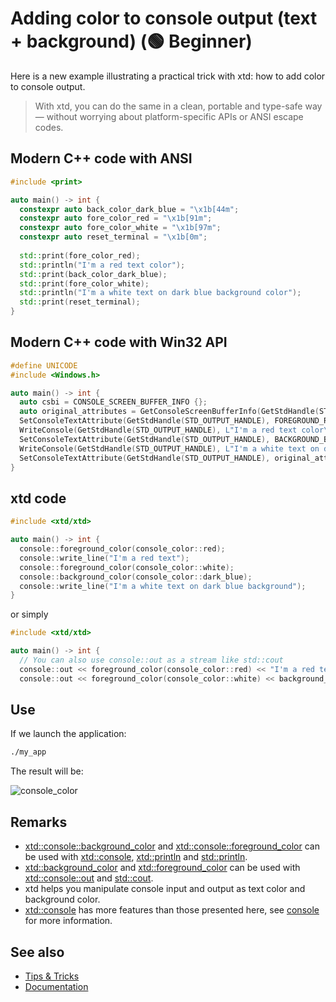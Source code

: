 # Adding color to console output (text + background) (🟢 Beginner)

Here is a new example illustrating a practical trick with xtd: how to add color to console output.

> With xtd, you can do the same in a clean, portable and type-safe way — without worrying about platform-specific APIs or ANSI escape codes.

## Modern C++ code with ANSI

```cpp
#include <print>

auto main() -> int {
  constexpr auto back_color_dark_blue = "\x1b[44m";
  constexpr auto fore_color_red = "\x1b[91m";
  constexpr auto fore_color_white = "\x1b[97m";
  constexpr auto reset_terminal = "\x1b[0m";
  
  std::print(fore_color_red);
  std::println("I'm a red text color");
  std::print(back_color_dark_blue);
  std::print(fore_color_white);
  std::println("I'm a white text on dark blue background color");
  std::print(reset_terminal);
}
```

## Modern C++ code with Win32 API

```cpp
#define UNICODE
#include <Windows.h>

auto main() -> int {
  auto csbi = CONSOLE_SCREEN_BUFFER_INFO {};
  auto original_attributes = GetConsoleScreenBufferInfo(GetStdHandle(STD_OUTPUT_HANDLE), &csbi) == TRUE ? csbi.wAttributes : 0x00;
  SetConsoleTextAttribute(GetStdHandle(STD_OUTPUT_HANDLE), FOREGROUND_RED | FOREGROUND_INTENSITY);
  WriteConsole(GetStdHandle(STD_OUTPUT_HANDLE), L"I'm a red text color\n", 21, nullptr, nullptr);
  SetConsoleTextAttribute(GetStdHandle(STD_OUTPUT_HANDLE), BACKGROUND_BLUE | FOREGROUND_BLUE | FOREGROUND_GREEN | FOREGROUND_RED | FOREGROUND_INTENSITY);
  WriteConsole(GetStdHandle(STD_OUTPUT_HANDLE), L"I'm a white text on dark blue background\n", 41, nullptr, nullptr);
  SetConsoleTextAttribute(GetStdHandle(STD_OUTPUT_HANDLE), original_attributes);
}
```

## xtd code

```cpp
#include <xtd/xtd>

auto main() -> int {
  console::foreground_color(console_color::red);
  console::write_line("I'm a red text");
  console::foreground_color(console_color::white);
  console::background_color(console_color::dark_blue);
  console::write_line("I'm a white text on dark blue background");
}
```

or simply

```cpp
#include <xtd/xtd>

auto main() -> int {
  // You can also use console::out as a stream like std::cout
  console::out << foreground_color(console_color::red) << "I'm a red text" << environment::new_line;
  console::out << foreground_color(console_color::white) << background_color(console_color::dark_blue) << "I'm a white text on dark blue background" << environment::new_line;
```

## Use

If we launch the application:

```sh
./my_app
```

The result will be:

![console_color](/pictures/tips_and_tricks/9.png)

## Remarks
* [xtd::console::background_color](https://gammasoft71.github.io/xtd/reference_guides/latest/classxtd_1_1console.html#a16386e533bc0bbb8cc4dfb4b079c828a) and [xtd::console::foreground_color](https://gammasoft71.github.io/xtd/reference_guides/latest/classxtd_1_1console.html#abd246067ff6963a6118830762ba9b6d1) can be used with [xtd::console](https://gammasoft71.github.io/xtd/reference_guides/latest/classxtd_1_1console.html), [xtd::println](https://gammasoft71.github.io/xtd/reference_guides/latest/namespacextd.html#a28cc6e13c0ba3a33707d84f6a4d60deb) and [std::println](https://en.cppreference.com/w/cpp/io/println.html).
* [xtd::background_color](https://gammasoft71.github.io/xtd/reference_guides/latest/classxtd_1_1console.html#a16386e533bc0bbb8cc4dfb4b079c828a) and [xtd::foreground_color](https://gammasoft71.github.io/xtd/reference_guides/latest/classxtd_1_1console.html#abd246067ff6963a6118830762ba9b6d1) can be used with [xtd::console::out](https://gammasoft71.github.io/xtd/reference_guides/latest/classxtd_1_1console.html#a923837ac84baf01726703e0474ca4888) and [std::cout](https://en.cppreference.com/w/cpp/io/cout.html).
* xtd helps you manipulate console input and output as text color and background color. 
* [xtd::console](https://gammasoft71.github.io/xtd/reference_guides/latest/classxtd_1_1console.html) has more features than those presented here, see [console](/docs/documentation/guides/xtd.core/console_class) for more information.

## See also

* [Tips & Tricks](/docs/documentation/tips_and_tricks)
* [Documentation](/docs/documentation)
